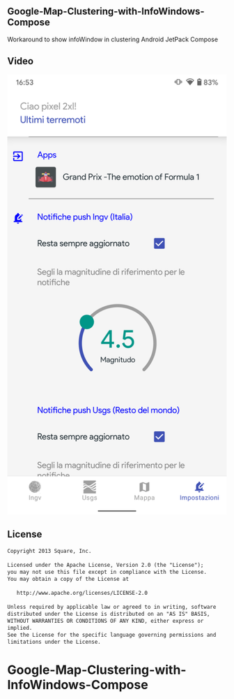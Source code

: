  Google-Map-Clustering-with-InfoWindows-Compose
--------
Workaround to show infoWindow in clustering Android JetPack Compose

Video
--------

![Youtube](https://github.com/R0om/CircularSlider-Compose/blob/main/images/Screenshot_20220419-165316.png)


License
--------

    Copyright 2013 Square, Inc.

    Licensed under the Apache License, Version 2.0 (the "License");
    you may not use this file except in compliance with the License.
    You may obtain a copy of the License at

       http://www.apache.org/licenses/LICENSE-2.0

    Unless required by applicable law or agreed to in writing, software
    distributed under the License is distributed on an "AS IS" BASIS,
    WITHOUT WARRANTIES OR CONDITIONS OF ANY KIND, either express or implied.
    See the License for the specific language governing permissions and
    limitations under the License.


# Google-Map-Clustering-with-InfoWindows-Compose
